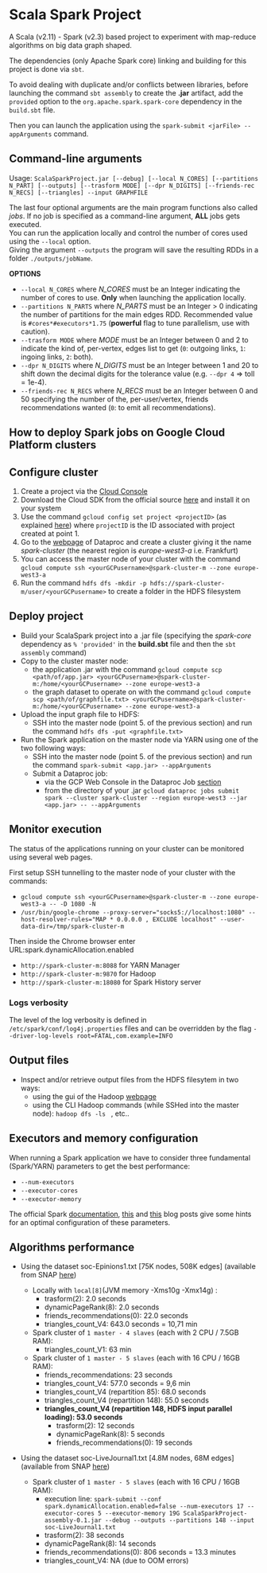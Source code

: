 # Scala Spark Project
A Scala (v2.11) - Spark (v2.3) based project to experiment with map-reduce algorithms on big data graph shaped. 

The dependencies (only Apache Spark core) linking and building for this project is done via `sbt`.

To avoid dealing with duplicate and/or conflicts between libraries, before
launching the command `sbt assembly` to create the __.jar__ artifact,
add the `provided` option to the `org.apache.spark.spark-core` dependency in the `build.sbt` file. 

Then you can launch the application using the `spark-submit <jarFile> --appArguments` command.

## Command-line arguments
Usage: `ScalaSparkProject.jar [--debug] [--local N_CORES] [--partitions N_PART] [--outputs] [--trasform MODE] [--dpr N_DIGITS] [--friends-rec N_RECS] [--triangles] --input GRAPHFILE`

The last four optional arguments are the main program functions also called _jobs_. If no job is specified as a command-line argument, __ALL__ jobs gets executed.\
You can run the application locally and control the number of cores used using the `--local` option.\
Giving the argument `--outputs` the program will save the resulting RDDs in a folder `./outputs/jobName`.

__OPTIONS__ 
* `--local N_CORES` where _N_CORES_ must be an Integer indicating the number of cores to use. __Only__ when launching the application locally.
* `--partitions N_PARTS` where _N_PARTS_ must be an Integer > 0 indicating the number of partitions for the main edges RDD. Recommended value is `#cores*#executors*1.75` (__powerful__ flag to tune parallelism, use with caution).
* `--trasform MODE` where _MODE_ must be an Integer between 0 and 2 to indicate the kind of, per-vertex, edges list to get (`0`: outgoing links, `1`: ingoing links, `2`: both).
* `--dpr N_DIGITS` where _N_DIGITS_ must be an Integer between 1 and 20 to shift down the decimal digits for the tolerance value (e.g. `--dpr 4` => toll = 1e-4).
* `--friends-rec N_RECS` where _N_RECS_ must be an Integer between 0 and 50 specifying the number of the, per-user/vertex, friends recommendations wanted (`0`: to emit all recommendations).


## How to deploy Spark jobs on Google Cloud Platform clusters

## Configure cluster
1. Create a project via the [Cloud Console](https://console.cloud.google.com)
1. Download the Cloud SDK from the official source [here](https://cloud.google.com/sdk/) and install it on your system
1. Use the command `gcloud config set project <projectID>` (as explained [here](https://cloud.google.com/sdk/gcloud/reference/config/set)) 
where `projectID` is the ID associated with project created at point 1.
1. Go to the [webpage](https://console.cloud.google.com/dataproc) of Dataproc and create a cluster giving it the name _spark-cluster_ (the nearest region is _europe-west3-a_ i.e. Frankfurt)
1. You can access the master node of your cluster with the command `gcloud compute ssh <yourGCPusername>@spark-cluster-m --zone europe-west3-a` 
1. Run the command `hdfs dfs -mkdir -p hdfs://spark-cluster-m/user/<yourGCPusername>` to create a folder in the HDFS filesystem

## Deploy project
+ Build your ScalaSpark project into a .jar file (specifying the _spark-core_ dependency as `% 'provided'` in the __build.sbt__ file and then the `sbt assembly` command)
+ Copy to the cluster master node:
    + the application .jar with the command `gcloud compute scp <path/of/app.jar> <yourGCPusername>@spark-cluster-m:/home/<yourGCPusername> --zone europe-west3-a`
    + the graph dataset to operate on with the command `gcloud compute scp <path/of/graphfile.txt> <yourGCPusername>@spark-cluster-m:/home/<yourGCPusername> --zone europe-west3-a`
+ Upload the input graph file to HDFS:
    + SSH into the master node (point 5. of the previous section) and run the command `hdfs dfs -put <graphfile.txt>`
+ Run the Spark application on the master node via YARN using one of the two following ways: 
    + SSH into the master node (point 5. of the previous section) and run the command `spark-submit <app.jar> --appArguments`
    + Submit a Dataproc job:
        + via the GCP Web Console in the Dataproc Job [section](https://console.cloud.google.com/dataproc/jobs)
        + from the directory of your .jar `gcloud dataproc jobs submit spark --cluster spark-cluster --region europe-west3 --jar <app.jar> -- --appArguments` 

## Monitor execution
The status of the applications running on your cluster can be monitored using several web pages. 

First setup SSH tunnelling to the master node of your cluster with the commands:
+ `gcloud compute ssh <yourGCPusername>@spark-cluster-m --zone europe-west3-a -- -D 1080 -N`
+ `/usr/bin/google-chrome --proxy-server="socks5://localhost:1080" --host-resolver-rules="MAP * 0.0.0.0 , EXCLUDE localhost" --user-data-dir=/tmp/spark-cluster-m`

Then inside the Chrome browser enter URL:spark.dynamicAllocation.enabled
+ `http://spark-cluster-m:8088` for YARN Manager   
+ `http://spark-cluster-m:9870` for Hadoop 
+ `http://spark-cluster-m:18080` for Spark History server

### Logs verbosity
The level of the log verbosity is defined in `/etc/spark/conf/log4j.properties` files and can be overridden by the flag `--driver-log-levels root=FATAL,com.example=INFO`

## Output files
+ Inspect and/or retrieve output files from the HDFS filesytem in two ways:
    + using the gui of the Hadoop [webpage](http://spark-cluster-m:9870/explorer.html#/)
    + using the CLI Hadoop commands (while SSHed into the master node): `hadoop dfs -ls ` , etc..

## Executors and memory configuration
When running a Spark application we have to consider three fundamental (Spark/YARN) parameters to get the best performance: 
+ `--num-executors`
+ `--executor-cores`
+ `--executor-memory`

The official Spark [documentation](http://spark.apache.org/docs/latest/hardware-provisioning.html),
[this](https://spoddutur.github.io/spark-notes/distribution_of_executors_cores_and_memory_for_spark_application.html) and [this](http://site.clairvoyantsoft.com/understanding-resource-allocation-configurations-spark-application/)
blog posts give some hints for an optimal configuration of these parameters.  

## Algorithms performance
+ Using the dataset soc-Epinions1.txt [75K nodes, 508K edges] (available from SNAP [here](https://snap.stanford.edu/data/soc-Epinions1.html))
    + Locally with `local[8]`(JVM memory -Xms10g -Xmx14g) :
        + trasform(2): 2.0 seconds
        + dynamicPageRank(8): 2.0 seconds
        + friends_recommendations(0): 22.0 seconds
        + triangles_count_V4: 643.0 seconds = 10,71 min
    + Spark cluster of `1 master - 4 slaves` (each with 2 CPU / 7.5GB RAM):
        + triangles_count_V1: 63 min
    + Spark cluster of `1 master - 5 slaves` (each with 16 CPU / 16GB RAM):
        + friends_recommendations: 23 seconds
        + triangles_count_V4: 577.0 seconds = 9,6 min
        + triangles_count_V4 (repartition 85): 68.0 seconds 
        + triangles_count_V4 (repartition 148): 55.0 seconds
        + __triangles_count_V4 (repartition 148, HDFS input parallel loading): 53.0 seconds__ 
            + trasform(2): 12 seconds
            + dynamicPageRank(8): 5 seconds
            + friends_recommendations(0): 19 seconds

+ Using the dataset soc-LiveJournal1.txt [4.8M nodes, 68M edges] (available from SNAP [here](https://snap.stanford.edu/data/soc-LiveJournal1.html))
    + Spark cluster of `1 master - 5 slaves` (each with 16 CPU / 16GB RAM):
        + execution line: `spark-submit --conf spark.dynamicAllocation.enabled=false --num-executors 17 --executor-cores 5 --executor-memory 19G ScalaSparkProject-assembly-0.1.jar --debug --outputs --partitions 148 --input soc-LiveJournal1.txt`
        + trasform(2): 38 seconds
        + dynamicPageRank(8): 14 seconds
        + friends_recommendations(0): 806 seconds = 13.3 minutes
        + triangles_count_V4: NA (due to OOM errors)